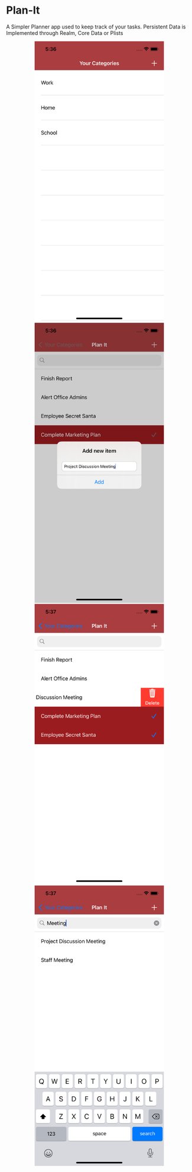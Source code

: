 # Plan-It
A Simpler Planner app used to keep track of your tasks. 
Persistent Data is Implemented through Realm, Core Data or Plists
<p align="center">
  <img src="Category View.png" width="350" title="Your Categories">
  <img src="Add Item.png" width="350" title="Adding to your category">
  <img src="Delete Item.png" width="350" title="Deleting Task">
  <img src="Search Item.png" width="350" title="Search for tasks within categories">
</p>

